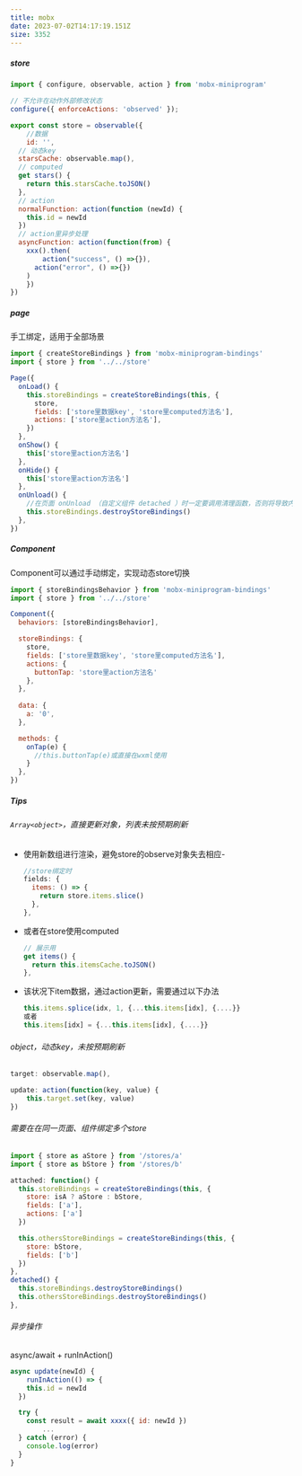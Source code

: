 ```yaml
---
title: mobx
date: 2023-07-02T14:17:19.151Z
size: 3352
---
```

##### store

```javascript
import { configure, observable, action } from 'mobx-miniprogram'

// 不允许在动作外部修改状态
configure({ enforceActions: 'observed' });

export const store = observable({
	//数据
	id: '',
  // 动态key
  starsCache: observable.map(),
  // computed
  get stars() {
    return this.starsCache.toJSON()
  },
  // action
  normalFunction: action(function (newId) {
    this.id = newId
  })
  // action里异步处理	
  asyncFunction: action(function(from) {
  	xxx().then(
    	action("success", () =>{}),
      action("error", () =>{})
    )
	})
})
```

##### page

手工绑定，适用于全部场景

```javascript
import { createStoreBindings } from 'mobx-miniprogram-bindings'
import { store } from '../../store'

Page({
  onLoad() {
    this.storeBindings = createStoreBindings(this, {
      store,
      fields: ['store里数据key', 'store里computed方法名'],
      actions: ['store里action方法名'],
    })
  },
  onShow() {
    this['store里action方法名']
  },
  onHide() {
    this['store里action方法名']
  },
  onUnload() {
  	//在页面 onUnload （自定义组件 detached ）时一定要调用清理函数，否则将导致内存泄漏！
    this.storeBindings.destroyStoreBindings()
  },
})
```

##### Component

Component可以通过手动绑定，实现动态store切换

```javascript
import { storeBindingsBehavior } from 'mobx-miniprogram-bindings'
import { store } from '../../store'

Component({
  behaviors: [storeBindingsBehavior],

  storeBindings: {
    store,
    fields: ['store里数据key', 'store里computed方法名'],
    actions: {
      buttonTap: 'store里action方法名'
    },
  },
  
  data: {
    a: '0',
  },

  methods: {
    onTap(e) {
      //this.buttonTap(e)或直接在wxml使用
    }
  },
})
```

##### Tips

###### `Array<object>`，直接更新对象，列表未按预期刷新

- 使用新数组进行渲染，避免store的observe对象失去相应-

  ```javascript
  //store绑定时
  fields: {
    items: () => {
      return store.items.slice()
    },
  },
  ```

- 或者在store使用computed

  ```javascript
  // 展示用
  get items() {
  	return this.itemsCache.toJSON()
  },
  ```
  
- 该状况下item数据，通过action更新，需要通过以下办法

  ```javascript
  this.items.splice(idx, 1, {...this.items[idx], {....}}
  或者
  this.items[idx] = {...this.items[idx], {....}}
  ```

###### object，动态key，未按预期刷新

```js
target: observable.map(),

update: action(function(key, value) {
	this.target.set(key, value)
})
```

###### 需要在在同一页面、组件绑定多个store

```javascript
import { store as aStore } from '/stores/a'
import { store as bStore } from '/stores/b'

attached: function() {
  this.storeBindings = createStoreBindings(this, {
    store: isA ? aStore : bStore,
    fields: ['a'],
    actions: ['a']
  })

  this.othersStoreBindings = createStoreBindings(this, {
    store: bStore,
    fields: ['b']
  })
},
detached() {
  this.storeBindings.destroyStoreBindings()
  this.othersStoreBindings.destroyStoreBindings()
},
```

###### 异步操作

async/await + runInAction()

```javascript
async update(newId) {
	runInAction(() => {
  	this.id = newId
  })

  try {
    const result = await xxxx({ id: newId })
		...
  } catch (error) {
  	console.log(error)
  }
}
```

